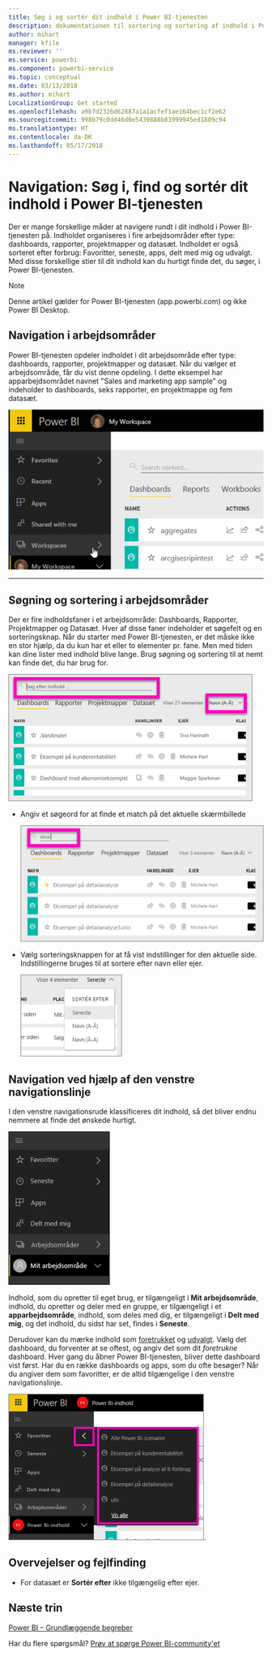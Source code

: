 ```yaml
---
title: Søg i og sortér dit indhold i Power BI-tjenesten
description: dokumentationen til sortering og sortering af indhold i Power BI-arbejdsområder
author: mihart
manager: kfile
ms.reviewer: ''
ms.service: powerbi
ms.component: powerbi-service
ms.topic: conceptual
ms.date: 03/13/2018
ms.author: mihart
LocalizationGroup: Get started
ms.openlocfilehash: a9b7d2326d62887a1a1acfef1ae164bec1cf2e62
ms.sourcegitcommit: 998b79c0dd46d0e5439888b83999945ed1809c94
ms.translationtype: HT
ms.contentlocale: da-DK
ms.lasthandoff: 05/17/2018
---
```

# <a name="navigation-searching-finding-and-sorting-content-in-power-bi-service"></a>Navigation: Søg i, find og sortér dit indhold i Power BI-tjenesten
Der er mange forskellige måder at navigere rundt i dit indhold i Power BI-tjenesten på. Indholdet organiseres i fire arbejdsområder efter type: dashboards, rapporter, projektmapper og datasæt.  Indholdet er også sorteret efter forbrug: Favoritter, seneste, apps, delt med mig og udvalgt. Med disse forskellige stier til dit indhold kan du hurtigt finde det, du søger, i Power BI-tjenesten.  

>[!NOTE] 
>Denne artikel gælder for Power BI-tjenesten (app.powerbi.com) og ikke Power BI Desktop.

## <a name="navigation-within-workspaces"></a>Navigation i arbejdsområder

Power BI-tjenesten opdeler indholdet i dit arbejdsområde efter type: dashboards, rapporter, projektmapper og datasæt. Når du vælger et arbejdsområde, får du vist denne opdeling. I dette eksempel har apparbejdsområdet navnet "Sales and marketing app sample" og indeholder to dashboards, seks rapporter, en projektmappe og fem datasæt.

![video](media/service-navigation-search-filter-sort/workspaces.gif)

________________________________________

## <a name="searching-and-sorting-in-workspaces"></a>Søgning og sortering i arbejdsområder
Der er fire indholdsfaner i et arbejdsområde: Dashboards, Rapporter, Projektmapper og Datasæt.  Hver af disse faner indeholder et søgefelt og en sorteringsknap.  Når du starter med Power BI-tjenesten, er det måske ikke en stor hjælp, da du kun har et eller to elementer pr. fane.  Men med tiden kan dine lister med indhold blive lange.  Brug søgning og sortering til at nemt kan finde det, du har brug for.

![Fanen Dashboards](media/service-navigation-search-filter-sort/power-bi-search-sort2.png)

* Angiv et søgeord for at finde et match på det aktuelle skærmbillede
  
   ![angiv et søgeord](media/service-navigation-search-filter-sort/power-bi-search2.png)
* Vælg sorteringsknappen for at få vist indstillinger for den aktuelle side. Indstillingerne bruges til at sortere efter navn eller ejer.
  
   ![menuen Sortér](media/service-navigation-search-filter-sort/power-bi-sort-alpha.png)

## <a name="navigation-using-the-left-navbar"></a>Navigation ved hjælp af den venstre navigationslinje
I den venstre navigationsrude klassificeres dit indhold, så det bliver endnu nemmere at finde det ønskede hurtigt.  

![venstre navigationsrude](media/service-navigation-search-filter-sort/power-bi-newnav.png)



Indhold, som du opretter til eget brug, er tilgængeligt i **Mit arbejdsområde**, indhold, du opretter og deler med en gruppe, er tilgængeligt i et **apparbejdsområde**, indhold, som deles med dig, er tilgængeligt i **Delt med mig**, og det indhold, du sidst har set, findes i **Seneste**.

Derudover kan du mærke indhold som [foretrukket](service-dashboard-favorite.md) og [udvalgt](service-dashboard-featured.md). Vælg det dashboard, du forventer at se oftest, og angiv det som dit *foretrukne* dashboard. Hver gang du åbner Power BI-tjenesten, bliver dette dashboard vist først. Har du en række dashboards og apps, som du ofte besøger? Når du angiver dem som favoritter, er de altid tilgængelige i den venstre navigationslinje.

![Pop op-vinduet Favoritter](media/service-navigation-search-filter-sort/power-bi-favorite-flyout.png).


## <a name="considerations-and-troubleshooting"></a>Overvejelser og fejlfinding
* For datasæt er **Sortér efter** ikke tilgængelig efter ejer.

## <a name="next-steps"></a>Næste trin
[Power BI – Grundlæggende begreber](service-basic-concepts.md)

Har du flere spørgsmål? [Prøv at spørge Power BI-community'et](http://community.powerbi.com/)